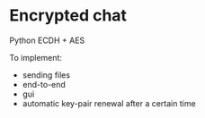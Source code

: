 # Encrypted chat
Python
ECDH + AES

To implement:
* sending files
* end-to-end
* gui
* automatic key-pair renewal after a certain time
